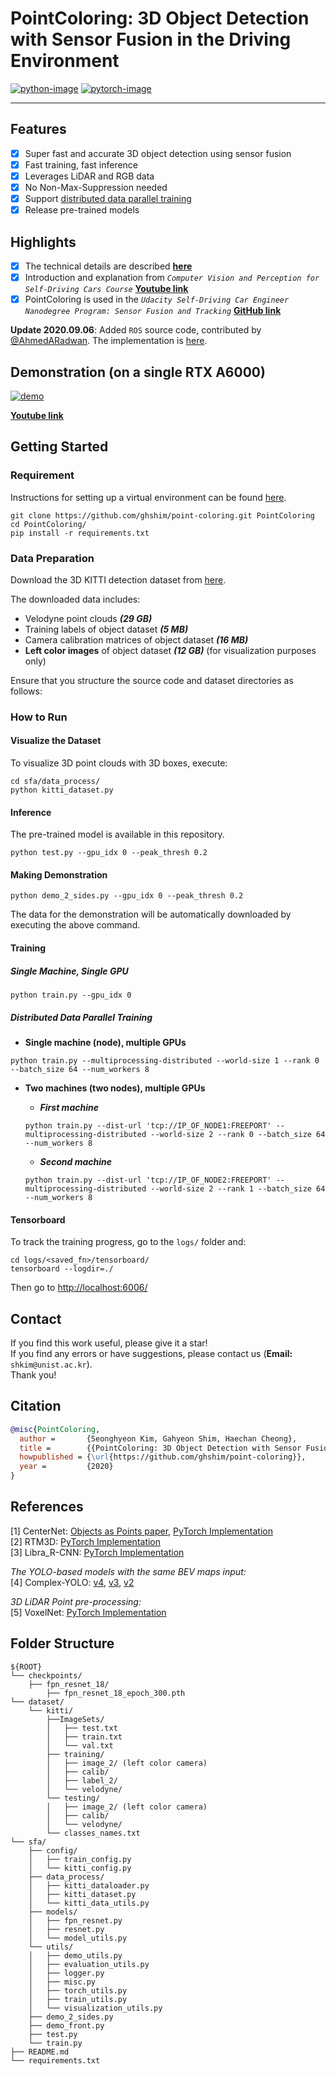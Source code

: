 
# PointColoring: 3D Object Detection with Sensor Fusion in the Driving Environment

[![python-image]][python-url]
[![pytorch-image]][pytorch-url]

---

## Features
- [x] Super fast and accurate 3D object detection using sensor fusion
- [x] Fast training, fast inference
- [x] Leverages LiDAR and RGB data
- [x] No Non-Max-Suppression needed
- [x] Support [distributed data parallel training](https://github.com/pytorch/examples/tree/master/distributed/ddp)
- [x] Release pre-trained models

## Highlights
- [x] The technical details are described **[here](./Technical_details.md)**
- [x] Introduction and explanation from _`Computer Vision and Perception for Self-Driving Cars Course`_ **[Youtube link](https://youtu.be/cPOtULagNnI?t=4858)**
- [x] PointColoring is used in the _`Udacity Self-Driving Car Engineer Nanodegree Program: Sensor Fusion and Tracking`_ **[GitHub link](https://github.com/udacity/nd013-c2-fusion-starter/tree/b1455b8ff433cb7f537d62e526209738293e7d8b)**

**Update 2020.09.06**: Added `ROS` source code, contributed by [@AhmedARadwan](https://github.com/AhmedARadwan). 
The implementation is [here](https://github.com/maudzung/SFA3D/tree/ea0222c1b35489dc35d8452c989c4b014e20e0da).

## Demonstration (on a single RTX A6000)

[![demo](http://img.youtube.com/vi/FI8mJIXkgX4/0.jpg)](http://www.youtube.com/watch?v=FI8mJIXkgX4)

**[Youtube link](https://youtu.be/FI8mJIXkgX4)**

## Getting Started

### Requirement

Instructions for setting up a virtual environment can be found [here](https://github.com/maudzung/virtual_environment_python3).

```shell
git clone https://github.com/ghshim/point-coloring.git PointColoring
cd PointColoring/
pip install -r requirements.txt
```

### Data Preparation

Download the 3D KITTI detection dataset from [here](http://www.cvlibs.net/datasets/kitti/eval_object.php?obj_benchmark=3d).

The downloaded data includes:

- Velodyne point clouds _**(29 GB)**_
- Training labels of object dataset _**(5 MB)**_
- Camera calibration matrices of object dataset _**(16 MB)**_
- **Left color images** of object dataset _**(12 GB)**_ (for visualization purposes only)

Ensure that you structure the source code and dataset directories as follows:

### How to Run

#### Visualize the Dataset

To visualize 3D point clouds with 3D boxes, execute:

```shell
cd sfa/data_process/
python kitti_dataset.py
```

#### Inference

The pre-trained model is available in this repository.

```shell
python test.py --gpu_idx 0 --peak_thresh 0.2
```

#### Making Demonstration

```shell
python demo_2_sides.py --gpu_idx 0 --peak_thresh 0.2
```

The data for the demonstration will be automatically downloaded by executing the above command.

#### Training

##### Single Machine, Single GPU

```shell
python train.py --gpu_idx 0
```

##### Distributed Data Parallel Training

- **Single machine (node), multiple GPUs**

```shell
python train.py --multiprocessing-distributed --world-size 1 --rank 0 --batch_size 64 --num_workers 8
```

- **Two machines (two nodes), multiple GPUs**

   - _**First machine**_
    ```shell
    python train.py --dist-url 'tcp://IP_OF_NODE1:FREEPORT' --multiprocessing-distributed --world-size 2 --rank 0 --batch_size 64 --num_workers 8
    ```

   - _**Second machine**_
    ```shell
    python train.py --dist-url 'tcp://IP_OF_NODE2:FREEPORT' --multiprocessing-distributed --world-size 2 --rank 1 --batch_size 64 --num_workers 8
    ```

#### Tensorboard

To track the training progress, go to the `logs/` folder and:

```shell
cd logs/<saved_fn>/tensorboard/
tensorboard --logdir=./
```

Then go to [http://localhost:6006/](http://localhost:6006/)

## Contact

If you find this work useful, please give it a star! <br>
If you find any errors or have suggestions, please contact us (**Email:** `shkim@unist.ac.kr`). <br>
Thank you!

## Citation

```bibtex
@misc{PointColoring,
  author =       {Seonghyeon Kim, Gahyeon Shim, Haechan Cheong},
  title =        {{PointColoring: 3D Object Detection with Sensor Fusion in the Driving Environment}},
  howpublished = {\url{https://github.com/ghshim/point-coloring}},
  year =         {2020}
}
```

## References

[1] CenterNet: [Objects as Points paper](https://arxiv.org/abs/1904.07850), [PyTorch Implementation](https://github.com/xingyizhou/CenterNet) <br>
[2] RTM3D: [PyTorch Implementation](https://github.com/maudzung/RTM3D) <br>
[3] Libra_R-CNN: [PyTorch Implementation](https://github.com/OceanPang/Libra_R-CNN)

_The YOLO-based models with the same BEV maps input:_ <br>
[4] Complex-YOLO: [v4](https://github.com/maudzung/Complex-YOLOv4-Pytorch), [v3](https://github.com/ghimiredhikura/Complex-YOLOv3), [v2](https://github.com/AI-liu/Complex-YOLO)

*3D LiDAR Point pre-processing:* <br>
[5] VoxelNet: [PyTorch Implementation](https://github.com/skyhehe123/VoxelNet-pytorch)

## Folder Structure

```
${ROOT}
└── checkpoints/
    ├── fpn_resnet_18/    
        ├── fpn_resnet_18_epoch_300.pth
└── dataset/    
    └── kitti/
        ├──ImageSets/
        │   ├── test.txt
        │   ├── train.txt
        │   └── val.txt
        ├── training/
        │   ├── image_2/ (left color camera)
        │   ├── calib/
        │   ├── label_2/
        │   └── velodyne/
        └── testing/  
        │   ├── image_2/ (left color camera)
        │   ├── calib/
        │   └── velodyne/
        └── classes_names.txt
└── sfa/
    ├── config/
    │   ├── train_config.py
    │   └── kitti_config.py
    ├── data_process/
    │   ├── kitti_dataloader.py
    │   ├── kitti_dataset.py
    │   └── kitti_data_utils.py
    ├── models/
    │   ├── fpn_resnet.py
    │   ├── resnet.py
    │   └── model_utils.py
    └── utils/
    │   ├── demo_utils.py
    │   ├── evaluation_utils.py
    │   ├── logger.py
    │   ├── misc.py
    │   ├── torch_utils.py
    │   ├── train_utils.py
    │   └── visualization_utils.py
    ├── demo_2_sides.py
    ├── demo_front.py
    ├── test.py
    └── train.py
├── README.md 
└── requirements.txt
```

[python-image]: https://img.shields.io/badge/Python-3.6-ff69b4.svg
[python-url]: https://www.python.org/
[pytorch-image]: https://img.shields.io/badge/PyTorch-1.5-2BAF2B.svg
[pytorch-url]: https://pytorch.org/
```
